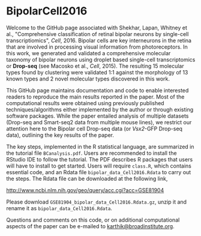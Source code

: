 # BipolarCell2016

Welcome to the GitHub page associated with Shekhar, Lapan, Whitney et al., "Comprehensive classification of retinal bipolar neurons by single-cell transcriptiomics", *Cell*, 2016. Bipolar cells are key interneurons in the retina that are involved in processing visual information from photoreceptors. In this work, we generated and validated a comprehensive molecular taxonomy of bipolar neurons using droplet based single-cell transcriptomics or **Drop-seq** (see Macosko et al., *Cell*, 2015). The resulting 15 molecular types found by clustering were validated 1:1 against the morphology of 13 known types and 2 novel molecular types discovered in this work. 

This GitHub page maintains documentation and code to enable interested readers to reproduce the main results reported in the paper. Most of the computational results were obtained using previously published techniques/algorithms either implemented by the author or through existing software packages. While the paper entailed analysis of multiple datasets (Drop-seq and Smart-seq2 data from multiple mouse lines), we restrict our attention here to the Bipolar cell Drop-seq data (or *Vsx2*-GFP Drop-seq data), outlining the key results of the paper. 

The key steps, implemented in the R statistical language, are summarized in the tutorial file `BCanalysis.pdf`. Users are recommended to install the RStudio IDE to follow the tutorial.  The PDF describes R packages that users will have to install to get started. Users will require `class.R`, which contains essential code, and an Rdata file `bipolar_data_Cell2016.Rdata` to carry out the steps. The Rdata file can be downloaded at the following link,

http://www.ncbi.nlm.nih.gov/geo/query/acc.cgi?acc=GSE81904

Please download `GSE81904_bipolar_data_Cell2016.Rdata.gz`, unzip it and rename it as `bipolar_data_Cell2016.Rdata`. 

Questions and comments on this code, or on additional computational aspects of the paper can be e-mailed to karthik@broadinstitute.org.
